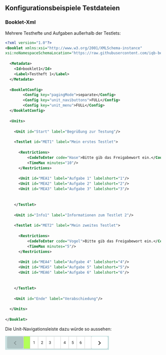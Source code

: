 ## Konfigurationsbeispiele Testdateien

### Booklet-Xml

Mehrere Testhefte und Aufgaben außerhalb der Testlets:

```xml
<?xml version="1.0"?>
<Booklet xmlns:xsi="http://www.w3.org/2001/XMLSchema-instance" 
xsi:noNamespaceSchemaLocation="https://raw.githubusercontent.com/iqb-berlin/testcenter-backend/master/definitions/vo_Booklet.xsd">
  
  <Metadata>
    <Id>booklet1</Id>
    <Label>Testheft 1</Label>
  </Metadata>

  <BookletConfig>
		<Config key="pagingMode">separate</Config>
		<Config key="unit_navibuttons">FULL</Config>
		<Config key="unit_menu">FULL</Config>
  </BookletConfig>

  <Units>
    
	<Unit id="Start" label="Begrüßung zur Testung"/>

    <Testlet id="MET1" label="Mein erstes Testlet">
      
      <Restrictions>
          <CodeToEnter code="Hase">Bitte gib das Freigabewort ein.</CodeToEnter>
          <TimeMax minutes="10"/>
      </Restrictions>
    
      <Unit id="MEA1" label="Aufgabe 1" labelshort="1"/>
	  <Unit id="MEA2" label="Aufgabe 2" labelshort="2"/>
	  <Unit id="MEA3" label="Aufgabe 3" labelshort="3"/>
	  
            
    </Testlet>
	
	<Unit id="Info1" label="Informationen zum Testlet 2"/>
	
	<Testlet id="MET2" label="Mein zweites Testlet">
      
      <Restrictions>
          <CodeToEnter code="Vogel">Bitte gib das Freigabewort ein.</CodeToEnter>
          <TimeMax minutes="5"/>
      </Restrictions>
    
      <Unit id="MEA4" label="Aufgabe 4" labelshort="4"/>
	  <Unit id="MEA5" label="Aufgabe 5" labelshort="5"/>
	  <Unit id="MEA6" label="Aufgabe 6" labelshort="6"/>
	  
            
    </Testlet>
	
	<Unit id="Ende" label="Verabschiedung"/>
	
  </Units>

</Booklet>
```

Die Unit-Navigationsleiste dazu würde so aussehen:

![Bsp1 Booklet Navileiste](https://github.com/iqb-berlin/iqb-berlin.github.io/blob/master/assets/Bsp1_Booklet_Navileiste.png)